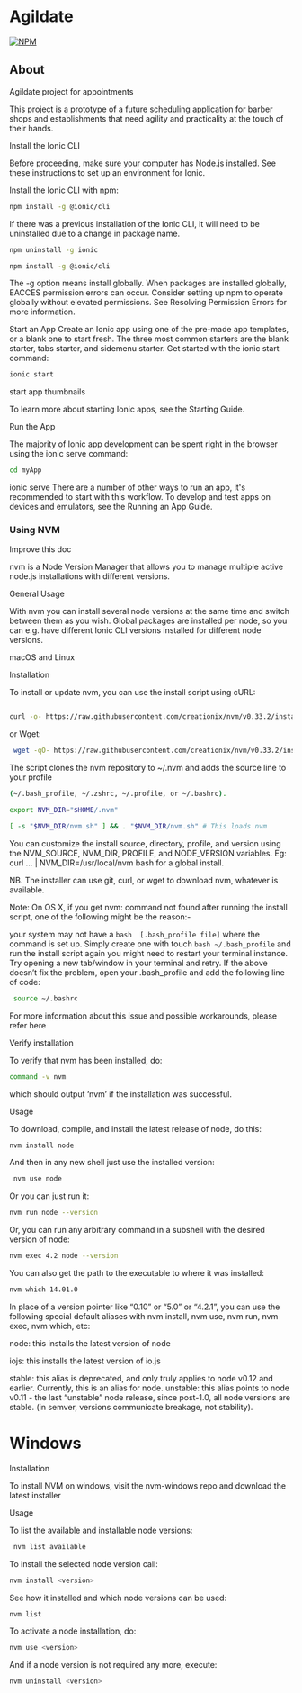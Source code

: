 # Agildate

[![NPM](https://img.shields.io/npm/l/ionic)](https://github.com/LukasAlves2711/Agildate/blob/main/LICENSE)

## About

Agildate project for appointments

This project is a prototype of a future scheduling application for barber shops and establishments that need agility and practicality at the touch of their hands.


Install the Ionic CLI

Before proceeding, make sure your computer has Node.js installed. See these instructions to set up an environment for Ionic.

Install the Ionic CLI with npm:

``` bash 
npm install -g @ionic/cli
``` 

If there was a previous installation of the Ionic CLI, it will need to be uninstalled due to a change in package name.

``` bash 
npm uninstall -g ionic
``` 
``` bash 
npm install -g @ionic/cli
``` 

The -g option means install globally. When packages are installed globally, EACCES permission errors can occur. Consider setting up npm to operate globally without elevated permissions. See Resolving Permission Errors for more information.

Start an App
Create an Ionic app using one of the pre-made app templates, or a blank one to start fresh. The three most common starters are the blank starter, tabs starter, and sidemenu starter. Get started with the ionic start command:
``` bash 
ionic start
``` 

start app thumbnails

To learn more about starting Ionic apps, see the Starting Guide.

Run the App

The majority of Ionic app development can be spent right in the browser using the ionic serve command:

``` bash 
cd myApp
``` 
ionic serve
There are a number of other ways to run an app, it's recommended to start with this workflow. To develop and test apps on devices and emulators, see the Running an App Guide.


### Using NVM

Improve this doc

nvm is a Node Version Manager that allows you to manage multiple active node.js installations with different versions.

General Usage

With nvm you can install several node versions at the same time and switch between them as you wish. Global packages are installed per node, so you can e.g. have different Ionic CLI versions installed for different node versions.

macOS and Linux

Installation

To install or update nvm, you can use the install script using cURL:
``` bash 

curl -o- https://raw.githubusercontent.com/creationix/nvm/v0.33.2/install.sh | bash

```
or Wget:
``` bash 
 wget -qO- https://raw.githubusercontent.com/creationix/nvm/v0.33.2/install.sh | bash
```

The script clones the nvm repository to ~/.nvm and adds the source line to your profile 
``` bash 
(~/.bash_profile, ~/.zshrc, ~/.profile, or ~/.bashrc).

export NVM_DIR="$HOME/.nvm"

[ -s "$NVM_DIR/nvm.sh" ] && . "$NVM_DIR/nvm.sh" # This loads nvm
``` 

You can customize the install source, directory, profile, and version using the NVM_SOURCE, NVM_DIR, PROFILE, and NODE_VERSION variables. Eg: curl ... | NVM_DIR=/usr/local/nvm bash for a global install.

NB. The installer can use git, curl, or wget to download nvm, whatever is available.

Note: On OS X, if you get nvm: command not found after running the install script, one of the following might be the reason:-

your system may not have a ``` bash  [.bash_profile file] ``` where the command is set up. Simply create one with touch ``` bash ~/.bash_profile ``` and run the install script again you might need to restart your terminal instance. Try opening a new tab/window in your terminal and retry.
If the above doesn’t fix the problem, open your .bash_profile and add the following line of code:

``` bash 
 source ~/.bashrc
```

For more information about this issue and possible workarounds, please refer here

Verify installation

To verify that nvm has been installed, do:

``` bash 
command -v nvm
```

which should output ‘nvm’ if the installation was successful.

Usage

To download, compile, and install the latest release of node, do this:
``` bash 
nvm install node
```
And then in any new shell just use the installed version:

``` bash 
 nvm use node
```

Or you can just run it:

``` bash 
nvm run node --version
```

Or, you can run any arbitrary command in a subshell with the desired version of node:

``` bash 
nvm exec 4.2 node --version
```

You can also get the path to the executable to where it was installed:

``` bash 
nvm which 14.01.0
``` 

In place of a version pointer like “0.10” or “5.0” or “4.2.1”, you can use the following special default aliases with nvm install, nvm use, nvm run, nvm exec, nvm which, etc:

node: this installs the latest version of node

iojs: this installs the latest version of io.js

stable: this alias is deprecated, and only truly applies to node v0.12 and earlier. Currently, this is an alias for node.
unstable: this alias points to node v0.11 - the last “unstable” node release, since post-1.0, all node versions are stable. (in semver, versions communicate breakage, not stability).

# Windows

Installation

To install NVM on windows, visit the nvm-windows repo and download the latest installer

Usage

To list the available and installable node versions:

``` bash 
 nvm list available
```

To install the selected node version call:

``` bash
nvm install <version>
```

See how it installed and which node versions can be used:

``` bash
nvm list
```

To activate a node installation, do:

``` bash
nvm use <version>
```  
And if a node version is not required any more, execute:

``` bash
nvm uninstall <version>
```
